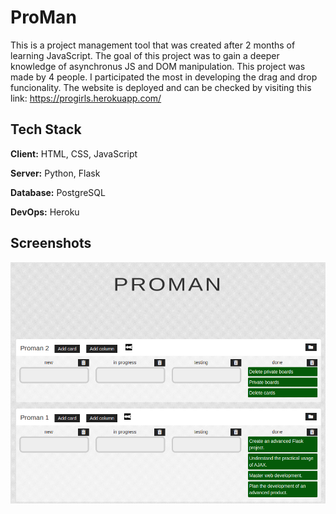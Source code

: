 
# ProMan




This is a project management tool that was created after 2 months of learning JavaScript. The goal of this project was to gain a deeper knowledge of asynchronus JS and DOM manipulation. This project was made by 4 people. I participated the most in developing the drag and drop funcionality.
The website is deployed and can be checked by visiting this link:
https://progirls.herokuapp.com/
## Tech Stack

**Client:** HTML, CSS, JavaScript

**Server:** Python, Flask

**Database:** PostgreSQL

**DevOps:** Heroku


## Screenshots

![App Screenshot](https://raw.githubusercontent.com/CodecoolGlobal/proman-2-python-takacsberni/development/proman.png)

